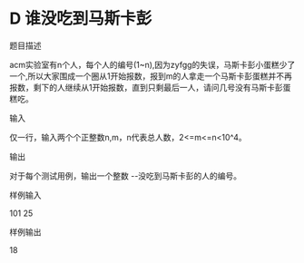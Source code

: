 # D 谁没吃到马斯卡彭

题目描述

acm实验室有n个人，每个人的编号(1~n),因为zyfgg的失误，马斯卡彭小蛋糕少了一个,所以大家围成一个圈从1开始报数，报到m的人拿走一个马斯卡彭蛋糕并不再报数，剩下的人继续从1开始报数，直到只剩最后一人，请问几号没有马斯卡彭蛋糕吃。

输入

仅一行，输入两个个正整数n,m，n代表总人数，2<=m<=n<10^4。

输出

对于每个测试用例，输出一个整数 --没吃到马斯卡彭的人的编号。

样例输入

101 25

样例输出

18
